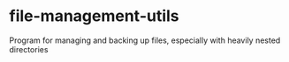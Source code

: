 # file-management-utils
Program for managing and backing up files, especially with heavily nested directories
